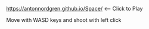 https://antonnordgren.github.io/Space/ <-- Click to Play

Move with WASD keys and shoot with left click
